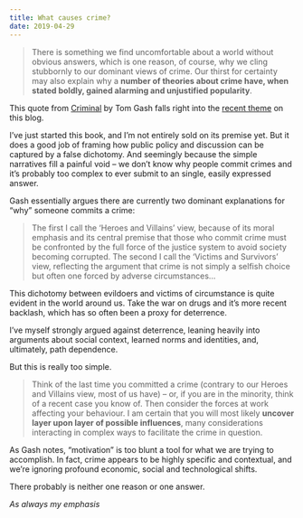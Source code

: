 ```yaml
---
title: What causes crime?
date: 2019-04-29
---
```


<!--kg-card-begin: html--><blockquote><p>There is something we find uncomfortable about a world without obvious answers, which is one reason, of course, why we cling stubbornly to our dominant views of crime. Our thirst for certainty may also explain why a <strong>number of theories about crime have, when stated boldly, gained alarming and unjustified popularity</strong>.</p></blockquote>
<p>This quote from <a href="https://www.worldcat.org/title/criminal-the-truth-about-why-people-do-bad-things/oclc/976424912&amp;referer=brief_results">Criminal</a> by Tom Gash falls right into the <a href="https://joshnicholas.com/there-probably-isnt-one-reason/">recent theme</a> on this blog.</p>
<p>I’ve just started this book, and I’m not entirely sold on its premise yet. But it does a good job of framing how public policy and discussion can be captured by a false dichotomy. And seemingly because the simple narratives fill a painful void &#8211; we don’t know why people commit crimes and it’s probably too complex to ever submit to an single, easily expressed answer.</p>
<p>Gash essentially argues there are currently two dominant explanations for “why” someone commits a crime:</p>
<blockquote><p>The first I call the ‘Heroes and Villains’ view, because of its moral emphasis and its central premise that those who commit crime must be confronted by the full force of the justice system to avoid society becoming corrupted. The second I call the ‘Victims and Survivors’ view, reflecting the argument that crime is not simply a selfish choice but often one forced by adverse circumstances&#8230;</p></blockquote>
<p>This dichotomy between evildoers and victims of circumstance is quite evident in the world around us. Take the war on drugs and it’s more recent backlash, which has so often been a proxy for deterrence.</p>
<p>I’ve myself strongly argued against deterrence, leaning heavily into arguments about social context, learned norms and identities, and, ultimately, path dependence.</p>
<p>But this is really too simple.</p>
<blockquote><p>Think of the last time you committed a crime (contrary to our Heroes and Villains view, most of us have) – or, if you are in the minority, think of a recent case you know of. Then consider the forces at work affecting your behaviour. I am certain that you will most likely <b>uncover layer upon layer of possible influences</b>, many considerations interacting in complex ways to facilitate the crime in question.</p></blockquote>
<p>As Gash notes, “motivation” is too blunt a tool for what we are trying to accomplish. In fact, crime appears to be highly specific and contextual, and we’re ignoring profound economic, social and technological shifts.</p>
<p>There probably is neither one reason or one answer.</p>
<p><em>As always my emphasis</em></p>
<!--kg-card-end: html-->